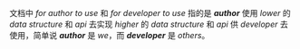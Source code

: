 文档中 _for author to use_ 和 _for developer to use_ 指的是 _**author**_ 使用 _lower_ 的 _data structure_ 和 _api_ 去实现 _higher_ 的 _data structure_ 和 _api_ 供 _developer_ 去使用，简单说 _**author**_ 是 _we_，而 _**developer**_ 是 _others_。
